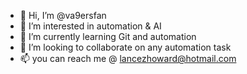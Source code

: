 - 👋 Hi, I’m @va9ersfan
- 👀 I’m interested in automation & AI
- 🌱 I’m currently learning Git and automation
- 💞️ I’m looking to collaborate on any automation task
- 📫 you can reach me @ lancezhoward@hotmail.com 

<!---
va9ersfan/va9ersfan is a ✨ special ✨ repository because its `README.md` (this file) appears on your GitHub profile.
You can click the Preview link to take a look at your changes.
--->
